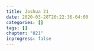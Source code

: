 ```yaml
---
title: Joshua 21
date: 2020-03-28T20:22:36-04:00
categories: []
tags: []
chapter: "021"
inprogress: false
---
```


